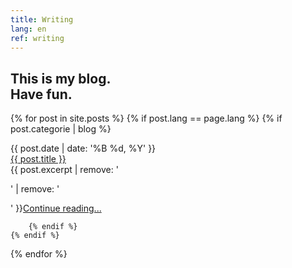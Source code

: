 ```yaml
---
title: Writing
lang: en
ref: writing
---
```


<h2 class="headline">This is my blog.<br>Have fun.</h2>

{% for post in site.posts %}
	{% if post.lang == page.lang %}
		{% if post.categorie | blog %}

<div class="post-container">
<time class="post-container__date">
{{ post.date | date: '%B %d, %Y' }}  </time>

<div class="post-container__title"><a href="{{ post.url }}">
{{ post.title }}</a></div>

<div class="post-container__text">
{{ post.excerpt | remove: '<p>' | remove: '</p>' }}<a href="{{ post.url }}">Continue reading...</a></div>

		{% endif %}
	{% endif %}
{% endfor %}

</div>



